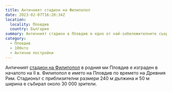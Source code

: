 ```yaml
---
title: Античният стадион на Филипопол
date: 2023-02-07T16:20:34Z
location:
  locality: Пловдив
  country: България
summary: Античният стадион в Пловдив е едно от най-забележителните съоръжения на древния Филипопол.
category:
  - Пловдив
  - 100нто
  - Антични постройки
---
```

Античният [стадион на Филипопол][1] в родния ми Пловдив е изграден в началото на ІІ в. Филипопол е името на Пловдив по времето на Древния Рим. Стадионът с приблизителни размери 240 м дължина и 50 м ширина е събирал около 30 000 зрители.

[1]: https://ancient-stadium-plovdiv.eu/?p=1&l=1
